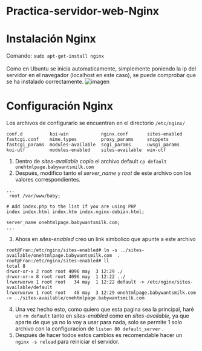 # Practica-servidor-web-Nginx

# Instalación Nginx
Comando: ```sudo apt-get-install nginx``` <br> <br>
Como en Ubuntu se inicia automaticamente, simplemente poniendo la ip del servidor en el navegador (localhost en este caso), se puede comprobar que se ha instalado correctamente. 
![imagen](https://user-images.githubusercontent.com/91600940/166141928-8765504d-e54a-43fd-b92b-1451cca5b83f.png)

# Configuración Nginx
Los archivos de configurarlo se encuentran en el directorio ```/etc/nginx/```
```
conf.d          koi-win            nginx.conf       sites-enabled
fastcgi.conf    mime.types         proxy_params     snippets
fastcgi_params  modules-available  scgi_params      uwsgi_params
koi-utf         modules-enabled    sites-available  win-utf

```
1. Dentro de *sites-available copio* el archivo default ```cp default onehtmlpage.babywantsmilk.com ```
2. Después, modifico tanto el *server_name* y *root* de este archivo con los valores correspondientes. <br>
```
...
 root /var/www/baby;

# Add index.php to the list if you are using PHP
index index.html index.htm index.nginx-debian.html;

server_name onehtmlpage.babywantsmilk.com;
...
```
3. Ahora en *sites-enabled* creo un link simbolico que apunte a este archivo
```
root@Fran:/etc/nginx/sites-enabled# ln -s ../sites-available/onehtmlpage.babywantsmilk.com  .
root@Fran:/etc/nginx/sites-enabled# ll
total 8
drwxr-xr-x 2 root root 4096 may  3 12:29 ./
drwxr-xr-x 8 root root 4096 may  1 12:22 ../
lrwxrwxrwx 1 root root   34 may  1 12:22 default -> /etc/nginx/sites-available/default
lrwxrwxrwx 1 root root   48 may  3 12:29 onehtmlpage.babywantsmilk.com -> ../sites-available/onehtmlpage.babywantsmilk.com

```
4. Una vez hecho esto, como quiero que esta pagina sea la principal, haré un ```rm default``` tanto en *sites-enabled* como en *sites-available*, ya que aparte de que ya no lo voy a usar para nada, solo se permite 1 solo archivo con la configuracion de ```listen 80 default_server``` .
5. Después de hacer todos estos cambios es recomendable hacer un ```nginx -s reload``` para reiniciar el servidor.
